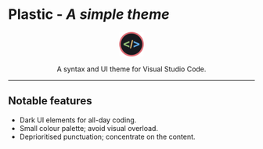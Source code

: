# Plastic - _A simple theme_

<div style="text-align:center">

<div style="width: 50px; margin: 0 auto;">

![Plastic Logo](icon.svg)

</div>

A syntax and UI theme for Visual Studio Code.

</div>

---

## Notable features

* Dark UI elements for all-day coding.
* Small colour palette; avoid visual overload.
* Deprioritised punctuation; concentrate on the content.
